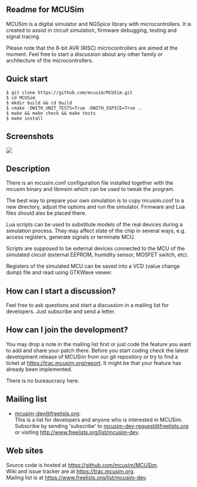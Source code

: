 Readme for MCUSim
-----------------

 MCUSim is a digital simulator and NGSpice library with microcontrollers.
 It is created to assist in circuit simulation, firmware debugging, testing
 and signal tracing.

 Please note that the 8-bit AVR (RISC) microcontrollers are aimed at the
 moment. Feel free to start a discussion about any other family or
 architecture of the microcontrollers.

Quick start
-----------
    $ git clone https://github.com/mcusim/MCUSim.git
    $ cd MCUSim
    $ mkdir build && cd build
    $ cmake -DWITH_UNIT_TESTS=True -DWITH_XSPICE=True ..
    $ make && make check && make tests
    $ make install

Screenshots
-----------
![](https://raw.githubusercontent.com/mcusim/MCUSim/master/examples/ATMEGA8A-pwm-to-sine/ngspice-simulation.png)

Description
-----------

 There is an mcusim.conf configuration file installed together with the mcusim
 binary and libmsim which can be used to tweak the program.

 The best way to prepare your own simulation is to copy mcusim.conf to a new
 directory, adjust the options and run the simulator. Firmware and Lua files
 should also be placed there.

 Lua scripts can be used to substitute models of the real devices during a
 simulation process. They may affect state of the chip in several ways, e.g.
 access registers, generate signals or terminate MCU.

 Scripts are supposed to be external devices connected to the MCU of the
 simulated circuit (external EEPROM, humidity sensor, MOSFET switch, etc).

 Registers of the simulated MCU can be saved into a VCD (value change dump)
 file and read using GTKWave viewer.

How can I start a discussion?
-----------------------------

 Feel free to ask questions and start a discussion in a mailing list for
 developers. Just subscribe and send a letter.

How can I join the development?
-------------------------------

 You may drop a note in the mailing list first or just code the feature you
 want to add and share your patch there. Before you start coding check the
 latest development release of MCUSim from our git repository or try to find
 a ticket at https://trac.mcusim.org/report. It might be that your feature has
 already been implemented.

 There is no bureaucracy here.

Mailing list
------------

 * mcusim-dev@freelists.org:    
   This is a list for developers and anyone who is interested in MCUSim.
   Subscribe by sending 'subscribe' to mcusim-dev-request@freelists.org or
   visiting http://www.freelists.org/list/mcusim-dev.

Web sites
---------

 Source code is hosted at https://github.com/mcusim/MCUSim.    
 Wiki and issue tracker are at https://trac.mcusim.org.    
 Mailing list is at https://www.freelists.org/list/mcusim-dev.

